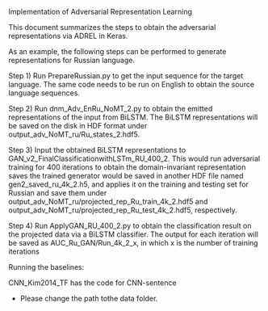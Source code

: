 Implementation of Adversarial Representation Learning

This document summarizes the steps to obtain the adversarial representations via ADREL in Keras.

As an example, the following steps can be performed to generate representations for Russian language.

Step 1) Run PrepareRussian.py to get the input sequence for the target language. The same code needs to be run on English to obtain the source language sequences. 

Step 2) Run dnm_Adv_EnRu_NoMT_2.py to obtain the emitted representations of the input from BiLSTM. The BiLSTM representations will be saved on the disk in HDF format
 under output_adv_NoMT_ru/Ru_states_2.hdf5.

Step 3) Input the obtained BiLSTM representations to GAN_v2_FinalClassificationwithLSTm_RU_400_2. This would run adversarial training for 400 iterations to obtain
 the domain-invariant representation saves the trained generator would be saved in another HDF file named gen2_saved_ru_4k_2.h5, and applies it on the training and testing set
 for Russian  and save them under output_adv_NoMT_ru/projected_rep_Ru_train_4k_2.hdf5 and output_adv_NoMT_ru/projected_rep_Ru_test_4k_2.hdf5, respectively. 

Step 4) Run ApplyGAN_RU_400_2.py to obtain the classification result on the projected data via a BiLSTM classifier. The output for each iteration will be saved as
 AUC_Ru_GAN/Run_4k_2_x, in which x is the number of training iterations
 
 
 
 Running the baselines:
 
 CNN_Kim2014_TF has the code for CNN-sentence

* Please change the path tothe data folder.
